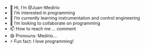 - 👋 Hi, I’m @Juan-Medirio
- 👀 I’m interested in programming
- 🌱 I’m currently learning instrumentation and control engineering
- 💞️ I’m looking to collaborate on programming
- 📫 How to reach me ... comment
- 😄 Pronouns: Medirio...
- ⚡ Fun fact: I love programming!

<!---
Juan-Medirio/Juan-Medirio is a ✨ special ✨ repository because its `README.md` (this file) appears on your GitHub profile.
You can click the Preview link to take a look at your changes.
--->

